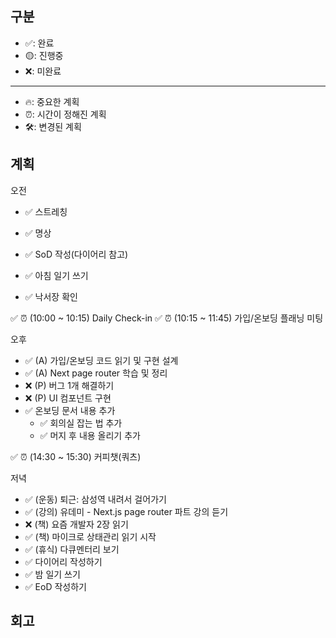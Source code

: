 ## 구분

- ✅: 완료
- 🟡: 진행중
- ❌: 미완료

---

- 🔥: 중요한 계획
- ⏰: 시간이 정해진 계획
- 🛠️: 변경된 계획

## 계획

오전

- ✅ 스트레칭
- ✅ 명상
- ✅ SoD 작성(다이어리 참고)
- ✅ 아침 일기 쓰기

- ✅ 낙서장 확인

✅ ⏰ (10:00 ~ 10:15) Daily Check-in
✅ ⏰ (10:15 ~ 11:45) 가입/온보딩 플래닝 미팅

오후

- ✅ (A) 가입/온보딩 코드 읽기 및 구현 설계
- ✅ (A) Next page router 학습 및 정리
- ❌ (P) 버그 1개 해결하기
- ❌ (P) UI 컴포넌트 구현
- ✅ 온보딩 문서 내용 추가
  - ✅ 회의실 잡는 법 추가
  - ✅ 머지 후 내용 올리기 추가

✅ ⏰ (14:30 ~ 15:30) 커피챗(쿼츠)

저녁

- ✅ (운동) 퇴근: 삼성역 내려서 걸어가기
- ✅ (강의) 유데미 - Next.js page router 파트 강의 듣기
- ❌ (책) 요즘 개발자 2장 읽기
- ✅ (책) 마이크로 상태관리 읽기 시작
- ✅ (휴식) 다큐멘터리 보기
- ✅ 다이어리 작성하기
- ✅ 밤 일기 쓰기
- ✅ EoD 작성하기

## 회고

